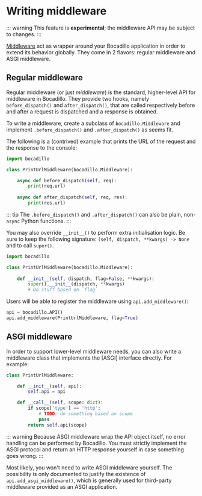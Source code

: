 # Writing middleware

::: warning
This feature is **experimental**; the middleware API may be subject to changes.
:::

[Middleware] act as wrapper around your Bocadillo application in order to extend its behavior globally. They come in 2 flavors: regular middleware and ASGI middleware.

## Regular middleware

Regular middleware (or just *middleware*) is the standard, higher-level API for middleware in Bocadillo. They provide two hooks, namely `before_dispatch()` and `after_dispatch()`, that are called respectively before and after a request is dispatched and a response is obtained.

To write a middleware, create a subclass of `bocadillo.Middleware` and implement `.before_dispatch()` and `.after_dispatch()` as seems fit.

The following is a (contrived) example that prints the URL of the request and the response to the console:

```python
import bocadillo

class PrintUrlMiddleware(bocadillo.Middleware):

    async def before_dispatch(self, req):
        print(req.url)
    
    async def after_dispatch(self, req, res):
        print(res.url)
```

::: tip
The `.before_dispatch()` and `.after_dispatch()` can also be plain, non-`async` Python functions.
:::

You may also override `__init__()` to perform extra initialisation logic. Be sure to keep the following signature: `(self, dispatch, **kwargs) -> None` and to call `super()`.

```python
import bocadillo

class PrintUrlMiddleware(bocadillo.Middleware):
    
    def __init__(self, dispatch, flag=False, **kwargs):
        super().__init__(dispatch, **kwargs)
        # Do stuff based on `flag`
```

Users will be able to register the middleware using `api.add_middleware()`:

```python
api = bocadillo.API()
api.add_middleware(PrintUrlMiddleware, flag=True)
```

## ASGI middleware

In order to support lower-level middleware needs, you can also write a middleware class that implements the [ASGI] interface directly. For example:

```python
class PrintUrlMiddleware:

    def __init__(self, api):
        self.api = api

    def __call__(self, scope: dict):
        if scope['type'] == 'http':
            # TODO: do something based on scope
            pass
        return self.api(scope)
```

::: warning
Because ASGI middleware wrap the API object itself, no error handling can be performed by Bocadillo. You must strictly implement the ASGI protocol and return an HTTP response yourself in case something goes wrong.
:::

Most likely, you won't need to write ASGI middleware yourself. The possibility is only documented to justify the existence of `api.add_asgi_middleware()`, which is generally used for third-party middleware provided as an ASGI application.

[Middleware]: ../topics/features/middleware.md
